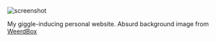 ![screenshot](img/screenshot.png)

My giggle-inducing personal website. Absurd background image from [WeerdBox](http://www.weerdbox.com/)